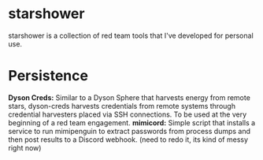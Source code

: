 # starshower

starshower is a collection of red team tools that I've developed for personal use. 

# Persistence
**Dyson Creds:** Similar to a Dyson Sphere that harvests energy from remote stars, dyson-creds harvests credentials from remote systems through credential harvesters placed via SSH connections. To be used at the very beginning of a red team engagement. 
**mimicord:** Simple script that installs a service to run mimipenguin to extract passwords from process dumps and then post results to a Discord webhook. (need to redo it, its kind of messy right now)
